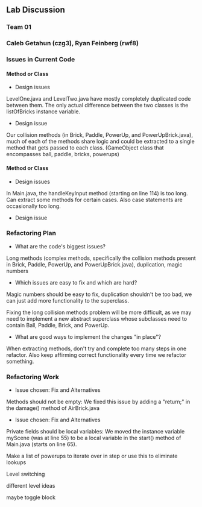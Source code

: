 ## Lab Discussion
### Team 01
### Caleb Getahun (czg3), Ryan Feinberg (rwf8)

### Issues in Current Code

#### Method or Class
 * Design issues

LevelOne.java and LevelTwo.java have mostly completely duplicated code between them. The only actual difference between the two classes is the listOfBricks instance variable. 

 * Design issue

Our collision methods (in Brick, Paddle, PowerUp, and PowerUpBrick.java), much of each of the methods share logic and could be extracted to a single method that gets passed to each class. (GameObject class that encompasses ball, paddle, bricks, powerups)


#### Method or Class
 * Design issues

In Main.java, the handleKeyInput method (starting on line 114) is too long. Can extract some methods for certain cases. Also case statements are occasionally too long.

 * Design issue


### Refactoring Plan

 * What are the code's biggest issues?

Long methods (complex methods, specifically the collision methods present in Brick, Paddle, PowerUp, and PowerUpBrick.java), duplication, magic numbers

 * Which issues are easy to fix and which are hard?

Magic numbers should be easy to fix, duplication shouldn't be too bad, we can just add more functionality to the superclass. 

Fixing the long collision methods problem will be more difficult, as we may need to implement a new abstract superclass whose subclasses need to contain Ball, Paddle, Brick, and PowerUp. 

 * What are good ways to implement the changes "in place"?

When extracting methods, don't try and complete too many steps in one refactor. Also keep affirming correct functionality every time we refactor something.

### Refactoring Work

 * Issue chosen: Fix and Alternatives

Methods should not be empty: We fixed this issue by adding a "return;" in the damage() method of AirBrick.java

 * Issue chosen: Fix and Alternatives

 Private fields should be local variables: We moved the instance variable myScene (was at line 55) to be a local variable in the start() method of Main.java (starts on line 65).
 
 
 Make a list of powerups to iterate over in step
 or use this to eliminate lookups
 
 Level switching
 
 different level ideas 
 
 maybe toggle block